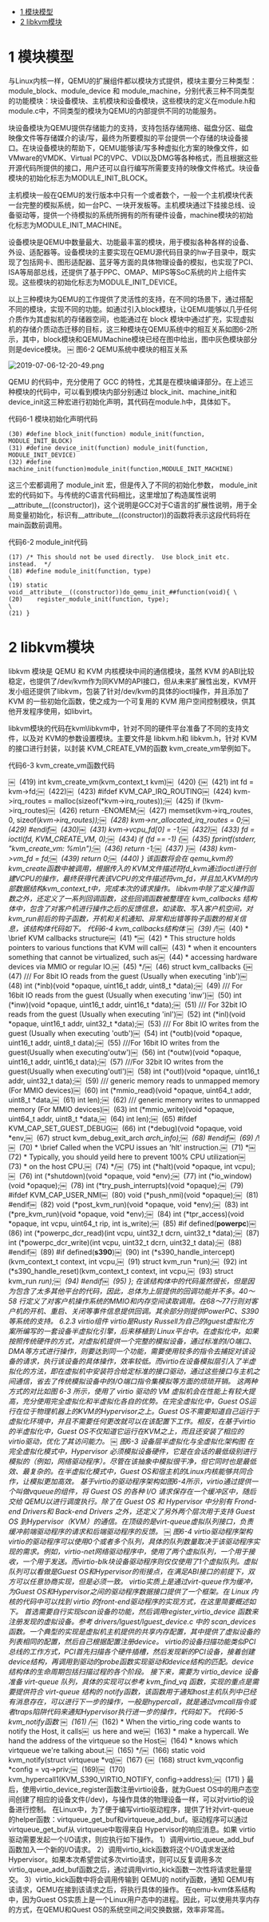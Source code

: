 
<!-- @import "[TOC]" {cmd="toc" depthFrom=1 depthTo=6 orderedList=false} -->

<!-- code_chunk_output -->

- [ 1 模块模型](#1-模块模型)
- [ 2 libkvm模块](#2-libkvm模块)

<!-- /code_chunk_output -->

# 1 模块模型

与Linux内核一样，QEMU的扩展组件都以模块方式提供，模块主要分三种类型：module\_block、module\_device 和 module\_machine，分别代表三种不同类型的功能模块：块设备模块、主机模块和设备模块，这些模块的定义在module.h和module.c中，不同类型的模块为QEMU的内部提供不同的功能服务。

块设备模块为QEMU提供存储能力的支持，支持包括存储网络、磁盘分区、磁盘映像文件等存储媒介的读/写，最终为所要模拟的平台提供一个存储的块设备接口。在块设备模块的帮助下，QEMU能够读/写多种虚拟化方案的映像文件，如VMware的VMDK、Virtual PC的VPC、VDI以及DMG等各种格式，而且根据这些开源代码所提供的接口，用户还可以自行编写所需要支持的映像文件格式。块设备模块的初始化标志为MODULE\_INIT\_BLOCK。

主机模块一般在QEMU的发行版本中只有一个或者数个，一般一个主机模块代表一台完整的模拟系统，如一台PC、一块开发板等。主机模块通过下挂接总线、设备驱动等，提供一个待模拟的系统所拥有的所有硬件设备，machine模块的初始化标志为MODULE\_INIT\_MACHINE。

设备模块是QEMU中数量最大、功能最丰富的模块，用于模拟各种各样的设备、外设、适配器等。设备模块的主要实现在QEMU源代码目录的hw子目录中，既实现了包括网卡、图形适配器、蓝牙等方面的具体物理设备的模拟，也实现了PCI、ISA等局部总线，还提供了基于PPC、OMAP、MIPS等SoC系统的片上组件实现。这些模块的初始化标志为MODULE\_INIT\_DEVICE。

以上三种模块为QEMU的工作提供了灵活性的支持，在不同的场景下，通过搭配不同的模块，实现不同的功能。如通过引入block模块，让QEMU能够以几乎任何介质作为其虚拟机的存储器空间，也能通过在 block 模块中通过扩充，实现虚拟机的存储介质动态迁移的目标，这三种模块在QEMU系统中的相互关系如图6-2所示，其中，block模块和QEMUMachine模块已经在图中给出，图中灰色模块部分则是device模块。
￼
图6-2 QEMU系统中模块的相互关系

![2019-07-06-12-20-49.png](./images/2019-07-06-12-20-49.png)

QEMU 的代码中，充分使用了 GCC 的特性，尤其是在模块编译部分。在上述三种模块的代码中，可以看到模块内部分别通过 block\_init、machine\_init和device\_init这三种宏进行初始化声明，其代码在module.h中，具体如下。

代码6\-1 模块初始化声明代码

```
(30) #define block_init(function) module_init(function, MODULE_INIT_BLOCK)￼
(31) #define device_init(function) module_init(function, MODULE_INIT_DEVICE)￼
(32) #define machine_init(function)module_init(function,MODULE_INIT_MACHINE)
```

这三个宏都调用了 module\_init 宏，但是传入了不同的初始化参数， module\_init宏的代码如下。与传统的C语言代码相比，这里增加了构造属性说明\_\_attribute\_\_((constructor))，这个说明是GCC对于C语言的扩展性说明，用于全局变量初始化，标识有\_\_attribute\_\_((constructor))的函数将表示这段代码将在main函数前调用。

代码6\-2 module\_init代码

```
(17) /* This should not be used directly.  Use block_init etc. instead.  */￼
(18) #define module_init(function, type)                                  \￼
(19) static void__attribute__((constructor))do_qemu_init_##function(void){ \￼
(20)    register_module_init(function, type);                             \￼
(21) }
```

# 2 libkvm模块

libkvm 模块是 QEMU 和 KVM 内核模块中间的通信模块，虽然 KVM 的ABI比较稳定，也提供了/dev/kvm作为同KVM的API接口，但从未来扩展性出发，KVM开发小组还提供了libkvm，包装了针对/dev/kvm的具体的ioctl操作，并且添加了 KVM 的一些初始化函数，使之成为一个可复用的 KVM 用户空间控制模块，供其他开发程序使用，如libvirt。

libkvm模块的代码在kvm\libkvm中，针对不同的硬件平台准备了不同的支持文件，以及对 KVM的参数设置模块。主要文件是 libkvm.h和 libkvm.h，针对 KVM的接口进行封装，以封装 KVM\_CREATE\_VM的函数 kvm\_create\_vm举例如下。

代码6\-3 kvm\_create\_vm函数代码

￼     (419)    int kvm_create_vm(kvm_context_t kvm)￼     (420)    {￼     (421)         int fd = kvm->fd;￼     (422)￼     (423)    #ifdef KVM_CAP_IRQ_ROUTING￼     (424)         kvm->irq_routes = malloc(sizeof(*kvm->irq_routes));￼     (425)         if (!kvm->irq_routes)￼     (426)              return -ENOMEM;￼     (427)         memset(kvm->irq_routes, 0, sizeof(*kvm->irq_routes));￼     (428)         kvm->nr_allocated_irq_routes = 0;￼     (429)    #endif￼     (430)￼     (431)         kvm->vcpu_fd[0] = -1;￼     (432)￼     (433)         fd = ioctl(fd, KVM_CREATE_VM, 0);￼     (434)         if (fd == -1) {￼     (435)              fprintf(stderr, "kvm_create_vm: %m\n");￼     (436)              return -1;￼     (437)         }￼     (438)         kvm->vm_fd = fd;￼     (439)         return 0;￼     (440)    }
该函数将会在 qemu_kvm的 kvm_create函数中被调用，根据传入的 KVM文件描述符fd_kvm通过ioctl进行创建VCPU的操作，最终获得代表该VCPU的文件描述符vm_fd，并且加入KVM的内部数据结构kvm_context_t中，完成本次的请求操作。
libkvm中除了定义操作函数之外，还定义了一系列回调函数，这些回调函数被整理在 kvm_callbacks 结构体中，包含了对客户机进行操作之后的反馈信息，如读取、写入客户机空间，对kvm_run前后的钩子函数，开机和关机通知、异常和出错等钩子函数的相关信息，该结构体代码如下。
代码6-4 kvm_callbacks结构体
￼     (39) /*!￼     (40)  * \brief KVM callbacks structure￼     (41)  *￼     (42)  * This structure holds pointers to various functions that KVM will call￼     (43)  * when it encounters something that cannot be virtualized, such as￼     (44)  * accessing hardware devices via MMIO or regular IO.￼     (45)  */￼     (46) struct kvm_callbacks {￼     (47)     /// For 8bit IO reads from the guest (Usually when executing 'inb')￼     (48)    int (*inb)(void *opaque, uint16_t addr, uint8_t *data);￼     (49)     /// For 16bit IO reads from the guest (Usually when executing 'inw')￼     (50)    int (*inw)(void *opaque, uint16_t addr, uint16_t *data);￼     (51)     /// For 32bit IO reads from the guest (Usually when executing 'inl')￼     (52)    int (*inl)(void *opaque, uint16_t addr, uint32_t *data);￼     (53)     /// For 8bit IO writes from the guest (Usually when executing 'outb')￼     (54)    int (*outb)(void *opaque, uint16_t addr, uint8_t data);￼     (55)     ///For 16bit IO writes from the guest(Usually when executing'outw')￼     (56)    int (*outw)(void *opaque, uint16_t addr, uint16_t data);￼     (57)     ///For 32bit IO writes from the guest(Usually when executing'outl')￼     (58)    int (*outl)(void *opaque, uint16_t addr, uint32_t data);￼     (59)     /// generic memory reads to unmapped memory (For MMIO devices)￼     (60)    int (*mmio_read)(void *opaque, uint64_t addr, uint8_t *data,￼     (61)                         int len);￼     (62)     /// generic memory writes to unmapped memory (For MMIO devices)￼     (63)    int (*mmio_write)(void *opaque, uint64_t addr, uint8_t *data,￼     (64)                         int len);￼     (65) #ifdef KVM_CAP_SET_GUEST_DEBUG￼     (66)    int (*debug)(void *opaque, void *env,￼     (67)           struct kvm_debug_exit_arch *arch_info);￼     (68) #endif￼     (69)     /*!￼     (70)      * \brief Called when the VCPU issues an 'hlt' instruction.￼     (71)      *￼     (72)      * Typically, you should yeild here to prevent 100% CPU utilization￼     (73)      * on the host CPU.￼     (74)      */￼     (75)    int (*halt)(void *opaque, int vcpu);￼     (76)    int (*shutdown)(void *opaque, void *env);￼     (77)    int (*io_window)(void *opaque);￼     (78)    int (*try_push_interrupts)(void *opaque);￼     (79) #ifdef KVM_CAP_USER_NMI￼     (80)    void (*push_nmi)(void *opaque);￼     (81) #endif￼     (82)    void (*post_kvm_run)(void *opaque, void *env);￼     (83)    int (*pre_kvm_run)(void *opaque, void *env);￼     (84)    int (*tpr_access)(void *opaque, int vcpu, uint64_t rip, int is_write);￼     (85) #if defined(__powerpc__)￼     (86)    int (*powerpc_dcr_read)(int vcpu, uint32_t dcrn, uint32_t *data);￼     (87)    int (*powerpc_dcr_write)(int vcpu, uint32_t dcrn, uint32_t data);￼     (88) #endif￼     (89) #if defined(__s390__)￼     (90)    int (*s390_handle_intercept)(kvm_context_t context, int vcpu,￼     (91)     struct kvm_run *run);￼     (92)    int (*s390_handle_reset)(kvm_context_t context, int vcpu,￼     (93)      struct kvm_run *run);￼     (94) #endif￼     (95) };
在该结构体中的代码虽然很长，但是因为包含了太多其他平台的代码，因此，总体为上层提供的回调功能并不多。40～58 行定义了对客户机操作系统的MMIO和内存空间读取调用。在68～77行则对客户机的开机、重启、关闭等事件信息提供回调。其余部分则提供PowerPC、S390等系统的支持。
6.2.3 virtio组件
virtio是Rusty Russell为自己的lguest虚拟化方案所编写的一套设备半虚拟化引擎，后来移植到 Linux平台中。在虚拟化中，如果按照传统硬件的方式，对虚拟机提供一个完整的模拟设备，通过标准的I/O端口、DMA等方式进行操作，则要达到同一个功能，需要使用较多的指令去捕捉对该设备的请求，执行该设备的具体操作，效率较低。而virtio在设备模拟层引入了半虚拟化的方法，即在虚拟机中安装符合给定标准的接口驱动，通过这些接口与主机之间通信，省去了传统模拟设备中的I/O端口指令集模拟等方面的烦琐开销。
这两种方式的对比如图 6-3 所示，使用了 virtio 驱动的 VM 虚拟机会在性能上有较大提高，充分使用完全虚拟化和半虚拟化各自的优势。在完全虚拟化中，Guest OS运行在位于物理机器上的KVM的Hypervisor之上。Guest OS不需要知道自己运行于虚拟化环境中，并且不需要任何更改就可以在该配置下工作。相反，在基于virtio的半虚拟化中，Guest OS不仅知道它运行在KVM之上，而且还安装了相应的virtio驱动，优化了其访问能力。
￼
图6-3 设备层半虚拟化与全虚拟化架构图
在完全虚拟化模式中，Hypervisor 必须模拟设备硬件，它是在会话的最低级别进行模拟的（例如，网络驱动程序）。尽管在该抽象中模拟很干净，但它同时也是最低效、最复杂的。在半虚拟化模式中，Guest OS和宿主机的Linux内核能够共同合作，让模拟更加高效。
基于virtio的驱动程序架构如图6-4所示，virtio通过提供一个叫做vqueue的组件，将 Guest OS 的各种 I/O 请求保存在一个缓冲区中，随后交给 QEMU以进行调度执行。除了在 Guest OS 和 Hypervisor 中分别有 Frond-end Drivers和 Back-end Drivers 之外，还定义了另外两个层次用于支持 Guest OS 到Hypervisor（KVM）的通信。在顶级的是virt-queue虚拟队列接口，负责缓冲前端驱动程序的请求和后端驱动程序的反馈。
￼
图6-4 virtio驱动程序架构
virtio的驱动程序可以使用0个或者多个队列，具体的队列数量取决于该驱动程序实现的需求。例如，virtio-net网络驱动程序中，使用了两个虚拟队列，一个用于接收，一个用于发送。而virtio-blk块设备驱动程序则仅仅使用了1个虚拟队列。虚拟队列可以看做是Guest OS和Hypervisor的衔接点，在满足ABI接口的前提下，双方可以任意协商实现，但是必须一致。
virtio实质上是通过virt-queue作为缓冲，为Guest OS和Hypervisor之间的驱动程序数据接口提供了一个框架。在 Linux 内核的代码中可以找到 virtio 的front-end驱动程序的实现方式，在这里简要概述如下。
首选需要自行实现scan设备的功能，然后调用register_virtio_device 函数来注册发现的虚拟设备。参考 drivers/lguest/lguest_device.c 中的 scan_devices函数。一个典型的实现是虚拟机主机提供的共享内存配置，其中提供了虚拟设备的列表相同的配置，然后自己根据配置注册device。
virtio的设备扫描功能类似PCI总线的工作方式，PCI首先扫描各个硬件插槽，然后发现新的PCI设备，接着创建device结构，再调用到驱动的probe函数实现驱动和device结构的匹配。device结构体的生命周期包括扫描过程的各个阶段。
接下来，需要为 virtio_device 设备准备 virt-queue 队列，具体的实现可以参考 kvm_find_vq 函数，实现的重点是需要提供符合 virt-queue 结构的 notify函数，该函数用于通知host主机队列中已经有消息存在，可以进行下一步的操作，一般是hypercall，就是通过vmcall指令或者traps陷阱代码来通知Hypervisor执行进一步的操作，代码如下。
代码6-5 kvm_notify函数
￼     (161)    /*￼     (162)     * When the virtio_ring code wants to notify the Host, it calls￼     us here and we￼     (163)     * make a hypercall.  We hand the address  of the virtqueue so the Host￼     (164)     * knows which virtqueue we're talking about.￼     (165)     */￼     (166)    static void kvm_notify(struct virtqueue *vq)￼     (167)    {￼     (168)         struct kvm_vqconfig *config = vq->priv;￼     (169)￼     (170)         kvm_hypercall1(KVM_S390_VIRTIO_NOTIFY, config->address);￼     (171)    }
最后，使用virtio_device_register函数注册virtio设备，就为Guest OS中的用户态空间创建了相应的设备文件(/dev)，与操作具体的物理设备一样，可以对virtio的设备进行控制。
在Linux中，为了便于编写virtio驱动程序，提供了针对virt-queue的helper函数：virtqueue_get_buf和virtqueue_add_buf。驱动程序可以通过virtqueue_get_buf从 virtqueue中取得来自 Hypervisor的响应消息。如果 virtio驱动需要发起一个I/O请求，则应执行如下操作。
1）调用virtio_queue_add_buf函数加入一个新的I/O请求。
2）调用virtio_kick函数将这个I/O请求发送给Hypervisor。如果本次希望尝试多次virtio请求，则可以反复调用多次virtio_queue_add_buf函数之后，通过调用virtio_kick函数一次性将请求批量提交。
3）virtio_kick函数中将会调用传输到 QEMU的 notify函数，通知 QEMU有该请求，QEMU在接到该请求之后，将执行具体的操作。
在qemu-kvm体系结构中，因为Guest OS实质上是一个Linux用户态中的进程。因此，可以使用共享内存的方式，在QEMU和Quest OS的系统空间之间交换数据，效率非常高。

